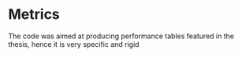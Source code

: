 # Metrics

The code was aimed at producing performance tables featured in the thesis, hence it is very specific and rigid
